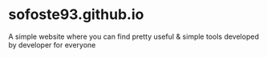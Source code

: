 # sofoste93.github.io
A simple website where you can find pretty useful &amp; simple tools developed by developer for everyone
